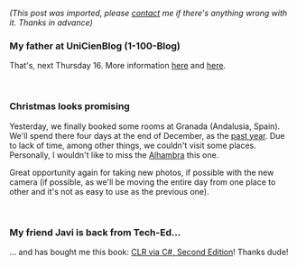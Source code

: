 *(This post was imported, please [contact](/#/contact) me if there's anything wrong with it. Thanks in advance)*

<div class="entry-body">
<h3>My father at UniCienBlog (1-100-Blog)</h3>
<p>
	That's, next Thursday 16. More information <a href="http://www.alamedarte.com/jornadas/">here</a> and <a href="http://www.joseantoniocobena.com/?p=151">here</a>.
</p>
<br />
<h3>Christmas looks promising</h3>
<p>
	Yesterday, we finally booked some rooms at Granada (Andalusia, Spain). We'll spend there four days at the end of December, as the <a href="http://www.flickr.com/photos/marcoscobena/sets/72057594058536665/show/">past year</a>. Due to lack of time, among other things, we couldn't visit some places. Personally, I wouldn't like to miss the <a href="http://en.wikipedia.org/wiki/Alhambra">Alhambra</a> this one.
</p>
<p>
	Great opportunity again for taking new photos, if possible with the new camera (if possible, as we'll be moving the entire day from one place to other and it's not as easy to use as the previous one).
</p>
<br />
<h3>My friend Javi is back from Tech-Ed...</h3>
<p>
	... and has bought me this book: <a href="http://www.amazon.com/CLR-via-Second-Jeffrey-Richter/dp/0735621632/sr=8-1/qid=1163360588/ref=pd_bbs_sr_1/102-0932474-2725704?ie=UTF8&s=books">CLR via C#, Second Edition</a>! Thanks dude!
</p>
</div>
